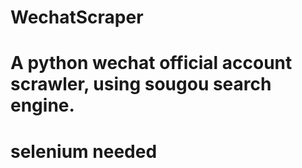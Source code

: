 # WechatScraper

# A python wechat official account scrawler, using sougou search engine. 
# selenium needed
